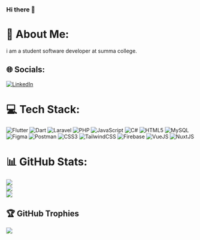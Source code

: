 ### Hi there 👋

# 💫 About Me:
i am a student software developer at summa college.


## 🌐 Socials:
[![LinkedIn](https://img.shields.io/badge/LinkedIn-%230077B5.svg?logo=linkedin&logoColor=white)](https://linkedin.com/in/daniel-shahzada-427871222) 

# 💻 Tech Stack:
![Flutter](https://img.shields.io/badge/Flutter-%2302569B.svg?style=for-the-badge&logo=Flutter&logoColor=white) ![Dart](https://img.shields.io/badge/dart-%230175C2.svg?style=for-the-badge&logo=dart&logoColor=white) ![Laravel](https://img.shields.io/badge/laravel-%23FF2D20.svg?style=for-the-badge&logo=laravel&logoColor=white) ![PHP](https://img.shields.io/badge/php-%23777BB4.svg?style=for-the-badge&logo=php&logoColor=white) ![JavaScript](https://img.shields.io/badge/javascript-%23323330.svg?style=for-the-badge&logo=javascript&logoColor=%23F7DF1E) ![C#](https://img.shields.io/badge/c%23-%23239120.svg?style=for-the-badge&logo=csharp&logoColor=white) ![HTML5](https://img.shields.io/badge/html5-%23E34F26.svg?style=for-the-badge&logo=html5&logoColor=white) ![MySQL](https://img.shields.io/badge/mysql-%2300000f.svg?style=for-the-badge&logo=mysql&logoColor=white) ![Figma](https://img.shields.io/badge/figma-%23F24E1E.svg?style=for-the-badge&logo=figma&logoColor=white) ![Postman](https://img.shields.io/badge/Postman-FF6C37?style=for-the-badge&logo=postman&logoColor=white) ![CSS3](https://img.shields.io/badge/css3-%231572B6.svg?style=for-the-badge&logo=css3&logoColor=white) ![TailwindCSS](https://img.shields.io/badge/tailwindcss-%2338B2AC.svg?style=for-the-badge&logo=tailwind-css&logoColor=white) ![Firebase](https://img.shields.io/badge/firebase-%23039BE5.svg?style=for-the-badge&logo=firebase) ![VueJS](https://img.shields.io/badge/Vue.js-35495E?style=for-the-badge&logo=vuedotjs&logoColor=4FC08D) ![NuxtJS](https://img.shields.io/badge/nuxt%20js-00C58E?style=for-the-badge&logo=nuxtdotjs&logoColor=white) 
# 📊 GitHub Stats:
![](https://github-readme-stats.vercel.app/api?username=PS213073&theme=dark&hide_border=false&include_all_commits=true&count_private=true)<br/>
![](https://github-readme-streak-stats.herokuapp.com/?user=PS213073&theme=dark&hide_border=false)<br/>
![](https://github-readme-stats.vercel.app/api/top-langs/?username=PS213073&theme=dark&hide_border=false&include_all_commits=true&count_private=true&layout=compact)

## 🏆 GitHub Trophies
![](https://github-profile-trophy.vercel.app/?username=PS213073&theme=radical&no-frame=true&no-bg=false&margin-w=4)

<!-- Proudly created with GPRM ( https://gprm.itsvg.in ) -->
